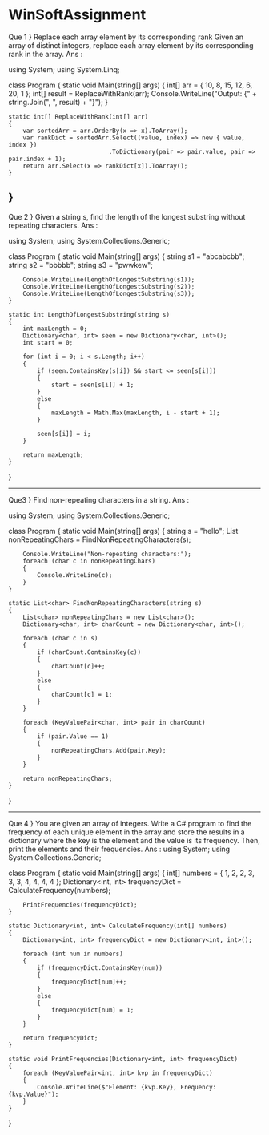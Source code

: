 # WinSoftAssignment

Que 1 }  Replace each array element by its corresponding rank
  Given an array of distinct integers, replace each array element by its corresponding rank in the array.
Ans : 

using System;
using System.Linq;

class Program
{
    static void Main(string[] args)
    {
        int[] arr = { 10, 8, 15, 12, 6, 20, 1 };
        int[] result = ReplaceWithRank(arr);
        Console.WriteLine("Output: {" + string.Join(", ", result) + "}");
    }

    static int[] ReplaceWithRank(int[] arr)
    {
        var sortedArr = arr.OrderBy(x => x).ToArray();
        var rankDict = sortedArr.Select((value, index) => new { value, index })
                                .ToDictionary(pair => pair.value, pair => pair.index + 1);
        return arr.Select(x => rankDict[x]).ToArray();
    }
}
--------------------------------------------------------------------------------------------------------------------------------------
Que 2 } Given a string s, find the length of the longest substring without repeating characters.
Ans :

using System;
using System.Collections.Generic;

class Program
{
    static void Main(string[] args)
    {
        string s1 = "abcabcbb";
        string s2 = "bbbbb";
        string s3 = "pwwkew";

        Console.WriteLine(LengthOfLongestSubstring(s1)); 
        Console.WriteLine(LengthOfLongestSubstring(s2));  
        Console.WriteLine(LengthOfLongestSubstring(s3)); 
    }

    static int LengthOfLongestSubstring(string s)
    {
        int maxLength = 0;
        Dictionary<char, int> seen = new Dictionary<char, int>();
        int start = 0;

        for (int i = 0; i < s.Length; i++)
        {
            if (seen.ContainsKey(s[i]) && start <= seen[s[i]])
            {
                start = seen[s[i]] + 1;
            }
            else
            {
                maxLength = Math.Max(maxLength, i - start + 1);
            }

            seen[s[i]] = i;
        }

        return maxLength;
    }
}

--------------------------------------------------------------------------------------------------------------------------------------
Que3 } Find non-repeating characters in a string.
Ans :

using System;
using System.Collections.Generic;

class Program
{
    static void Main(string[] args)
    {
        string s = "hello";
        List<char> nonRepeatingChars = FindNonRepeatingCharacters(s);

        Console.WriteLine("Non-repeating characters:");
        foreach (char c in nonRepeatingChars)
        {
            Console.WriteLine(c);
        }
    }

    static List<char> FindNonRepeatingCharacters(string s)
    {
        List<char> nonRepeatingChars = new List<char>();
        Dictionary<char, int> charCount = new Dictionary<char, int>();

        foreach (char c in s)
        {
            if (charCount.ContainsKey(c))
            {
                charCount[c]++;
            }
            else
            {
                charCount[c] = 1;
            }
        }

        foreach (KeyValuePair<char, int> pair in charCount)
        {
            if (pair.Value == 1)
            {
                nonRepeatingChars.Add(pair.Key);
            }
        }

        return nonRepeatingChars;
    }
}

--------------------------------------------------------------------------------------------------------------------------------------
Que 4 } You are given an array of integers. 
Write a C# program to find the frequency of each unique element in the array and 
store the results in a dictionary where the key is the element and the value is its frequency.
Then, print the elements and their frequencies.
Ans : 
using System;
using System.Collections.Generic;

class Program
{
    static void Main(string[] args)
    {
        int[] numbers = { 1, 2, 2, 3, 3, 3, 4, 4, 4, 4 };
        Dictionary<int, int> frequencyDict = CalculateFrequency(numbers);

        PrintFrequencies(frequencyDict);
    }

    static Dictionary<int, int> CalculateFrequency(int[] numbers)
    {
        Dictionary<int, int> frequencyDict = new Dictionary<int, int>();

        foreach (int num in numbers)
        {
            if (frequencyDict.ContainsKey(num))
            {
                frequencyDict[num]++;
            }
            else
            {
                frequencyDict[num] = 1;
            }
        }

        return frequencyDict;
    }

    static void PrintFrequencies(Dictionary<int, int> frequencyDict)
    {
        foreach (KeyValuePair<int, int> kvp in frequencyDict)
        {
            Console.WriteLine($"Element: {kvp.Key}, Frequency: {kvp.Value}");
        }
    }
}
